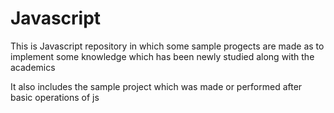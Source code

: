 # Javascript

This is Javascript repository in which some sample progects are made as to implement some knowledge which has been newly studied along with the academics

It also includes the sample project which was made or performed after basic operations of js
